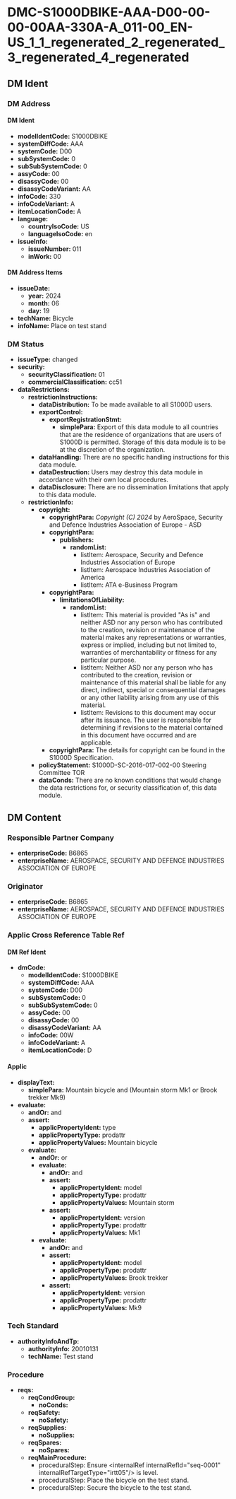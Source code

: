 # DMC-S1000DBIKE-AAA-D00-00-00-00AA-330A-A_011-00_EN-US_1_1_regenerated_2_regenerated_3_regenerated_4_regenerated

## DM Ident

### DM Address

#### DM Ident

*   **modelIdentCode:** S1000DBIKE
*   **systemDiffCode:** AAA
*   **systemCode:** D00
*   **subSystemCode:** 0
*   **subSubSystemCode:** 0
*   **assyCode:** 00
*   **disassyCode:** 00
*   **disassyCodeVariant:** AA
*   **infoCode:** 330
*   **infoCodeVariant:** A
*   **itemLocationCode:** A
*   **language:**
    *   **countryIsoCode:** US
    *   **languageIsoCode:** en
*   **issueInfo:**
    *   **issueNumber:** 011
    *   **inWork:** 00

#### DM Address Items

*   **issueDate:**
    *   **year:** 2024
    *   **month:** 06
    *   **day:** 19
*   **techName:** Bicycle
*   **infoName:** Place on test stand

### DM Status

*   **issueType:** changed
*   **security:**
    *   **securityClassification:** 01
    *   **commercialClassification:** cc51
*   **dataRestrictions:**
    *   **restrictionInstructions:**
        *   **dataDistribution:** To be made available to all S1000D users.
        *   **exportControl:**
            *   **exportRegistrationStmt:**
                *   **simplePara:** Export of this data module to all countries that are the residence of organizations that are users of S1000D is permitted. Storage of this data module is to be at the discretion of the organization.
        *   **dataHandling:** There are no specific handling instructions for this data module.
        *   **dataDestruction:** Users may destroy this data module in accordance with their own local procedures.
        *   **dataDisclosure:** There are no dissemination limitations that apply to this data module.
    *   **restrictionInfo:**
        *   **copyright:**
            *   **copyrightPara:** *Copyright (C) 2024* by AeroSpace, Security and Defence Industries Association of Europe - ASD
            *   **copyrightPara:**
                *   **publishers:**
                    *   **randomList:**
                        *   listItem: Aerospace, Security and Defence Industries Association of Europe
                        *   listItem: Aerospace Industries Association of America
                        *   listItem: ATA e-Business Program
            *   **copyrightPara:**
                *   **limitationsOfLiability:**
                    *   **randomList:**
                        *   listItem: This material is provided "As is" and neither ASD nor any person who has contributed to the creation, revision or maintenance of the material makes any representations or warranties, express or implied, including but not limited to, warranties of merchantability or fitness for any particular purpose.
                        *   listItem: Neither ASD nor any person who has contributed to the creation, revision or maintenance of this material shall be liable for any direct, indirect, special or consequential damages or any other liability arising from any use of this material.
                        *   listItem: Revisions to this document may occur after its issuance. The user is responsible for determining if revisions to the material contained in this document have occurred and are applicable.
            *   **copyrightPara:** The details for copyright can be found in the S1000D Specification.
        *   **policyStatement:** S1000D-SC-2016-017-002-00 Steering Committee TOR
        *   **dataConds:** There are no known conditions that would change the data restrictions for, or security classification of, this data module.

## DM Content

### Responsible Partner Company

*   **enterpriseCode:** B6865
*   **enterpriseName:** AEROSPACE, SECURITY AND DEFENCE INDUSTRIES ASSOCIATION OF EUROPE

### Originator

*   **enterpriseCode:** B6865
*   **enterpriseName:** AEROSPACE, SECURITY AND DEFENCE INDUSTRIES ASSOCIATION OF EUROPE

### Applic Cross Reference Table Ref

#### DM Ref Ident

*   **dmCode:**
    *   **modelIdentCode:** S1000DBIKE
    *   **systemDiffCode:** AAA
    *   **systemCode:** D00
    *   **subSystemCode:** 0
    *   **subSubSystemCode:** 0
    *   **assyCode:** 00
    *   **disassyCode:** 00
    *   **disassyCodeVariant:** AA
    *   **infoCode:** 00W
    *   **infoCodeVariant:** A
    *   **itemLocationCode:** D

#### Applic

*   **displayText:**
    *   **simplePara:** Mountain bicycle and (Mountain storm Mk1 or Brook trekker Mk9)
*   **evaluate:**
    *   **andOr:** and
    *   **assert:**
        *   **applicPropertyIdent:** type
        *   **applicPropertyType:** prodattr
        *   **applicPropertyValues:** Mountain bicycle
    *   **evaluate:**
        *   **andOr:** or
        *   **evaluate:**
            *   **andOr:** and
            *   **assert:**
                *   **applicPropertyIdent:** model
                *   **applicPropertyType:** prodattr
                *   **applicPropertyValues:** Mountain storm
            *   **assert:**
                *   **applicPropertyIdent:** version
                *   **applicPropertyType:** prodattr
                *   **applicPropertyValues:** Mk1
        *   **evaluate:**
            *   **andOr:** and
            *   **assert:**
                *   **applicPropertyIdent:** model
                *   **applicPropertyType:** prodattr
                *   **applicPropertyValues:** Brook trekker
            *   **assert:**
                *   **applicPropertyIdent:** version
                *   **applicPropertyType:** prodattr
                *   **applicPropertyValues:** Mk9

### Tech Standard

*   **authorityInfoAndTp:**
    *   **authorityInfo:** 20010131
    *   **techName:** Test stand

### Procedure

*   **reqs:**
    *   **reqCondGroup:**
        *   **noConds:**
    *   **reqSafety:**
        *   **noSafety:**
    *   **reqSupplies:**
        *   **noSupplies:**
    *   **reqSpares:**
        *   **noSpares:**
    *   **reqMainProcedure:**
        *   proceduralStep: Ensure &lt;internalRef internalRefId="seq-0001" internalRefTargetType="irtt05"/&gt; is level.
        *   proceduralStep: Place the bicycle on the test stand.
        *   proceduralStep: Secure the bicycle to the test stand.